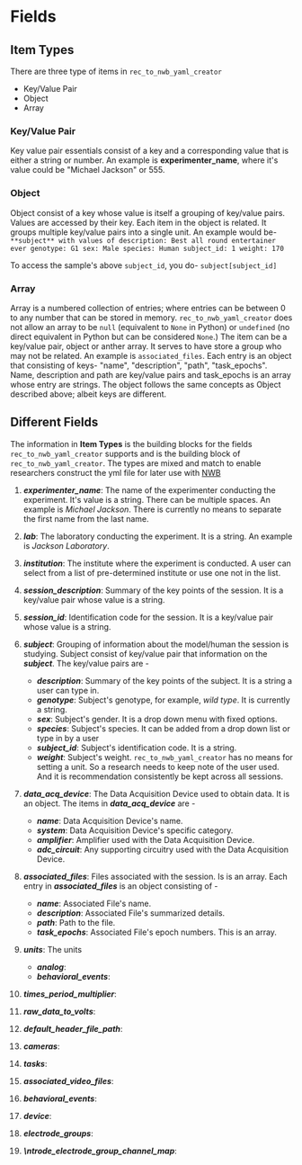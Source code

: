 # Fields

## Item Types

There are three type of items in `rec_to_nwb_yaml_creator`

- Key/Value Pair
- Object
- Array

### Key/Value Pair

Key value pair essentials consist of a key and a corresponding value that is either a string or number. An example is **experimenter_name**, where it's value could be "Michael Jackson" or 555.

### Object

Object consist of a key whose value is itself a grouping of key/value pairs. Values are accessed by their key. Each item in the object is related. It groups multiple key/value pairs into a single unit. An example would be-
  `**subject** with values of
  description: Best all round entertainer ever
  genotype: G1
  sex: Male
  species: Human
  subject_id: 1
  weight: 170`

To access the sample's above `subject_id`, you do- `subject[subject_id]`

### Array

Array is a numbered collection of entries; where entries can be between 0 to any number that can be stored in memory. `rec_to_nwb_yaml_creator` does not allow an array to be `null` (equivalent to `None` in Python) or `undefined` (no direct equivalent in Python but can be considered `None`.) The item can be a key/value pair, object or anther array. It serves to have store a group who may not be related. An example is `associated_files`. Each entry is an object that consisting of keys- "name", "description", "path", "task_epochs". Name, description and path are key/value pairs and task_epochs is an array whose entry are strings. The object follows the same concepts as Object described above; albeit keys are different.  

## Different Fields

The information in **Item Types** is the building blocks for the fields `rec_to_nwb_yaml_creator` supports and is the building block of `rec_to_nwb_yaml_creator`. The types are mixed and match to enable researchers construct the yml file for later use with [NWB](<https://pynwb.readthedocs.io/en/stable/index.html>)

1. **_experimenter\_name_**: The name of the experimenter conducting the experiment. It's value is a string. There can be multiple spaces. An example is _Michael Jackson_. There is currently no means to separate the first name from the last name.

2. **_lab_**: The laboratory conducting the experiment. It is a string. An example is _Jackson Laboratory_.

3. **_institution_**: The institute where the experiment is conducted. A user can select from a list of pre-determined institute or use one not in the list.

4. **_session\_description_**:  Summary of the key points of the session. It is a key/value pair whose value is a string.

5. **_session\_id_**:  Identification code for the session. It is a key/value pair whose value is a string.

6. **_subject_**: Grouping of information about the model/human the session is studying.
   Subject consist of key/value pair that information on the **_subject_**. The key/value pairs are -

   - **_description_**: Summary of the key points of the subject. It is a string a user can type in.
   - **_genotype_**: Subject's genotype, for example, _wild type_. It is currently a string.
   - **_sex_**: Subject's gender. It is a drop down menu with fixed options.
   - **_species_**: Subject's species. It can be added from a drop down list or type in by a user
   - **_subject_id_**: Subject's identification code. It is a string.
   - **_weight_**: Subject's weight. `rec_to_nwb_yaml_creator` has no means for setting a unit. So a research needs to keep note of the user used. And it is recommendation consistently be kept across all sessions.

7. **_data_acq_device_**: The Data Acquisition Device used to obtain data. It is an object. The items in **_data_acq_device_** are -

   - **_name_**: Data Acquisition Device's name.
   - **_system_**: Data Acquisition Device's specific category.
   - **_amplifier_**: Amplifier used with the Data Acquisition Device.
   - **_adc_circuit_**: Any supporting circuitry used with the Data Acquisition Device.

8. **_associated\_files_**: Files associated with the session. Is is an array. Each entry in **_associated\_files_** is an object consisting of -

   - **_name_**: Associated File's name.
   - **_description_**: Associated File's summarized details.
   - **_path_**: Path to the file.
   - **_task\_epochs_**: Associated File's epoch numbers. This is an array.
  
9. **_units_**: The units

   - **_analog_**:
   - **_behavioral_events_**:
  
10. **_times_period_multiplier_**:

11. **_raw_data_to_volts_**:

12. **_default_header_file_path_**:

13. **_cameras_**:

14. **_tasks_**:

15. **_associated_video_files_**:

16. **_behavioral_events_**:

17. **_device_**:

18. **_electrode_groups_**:

19. **_\ntrode\_electrode\_group\_channel\_map_**:

